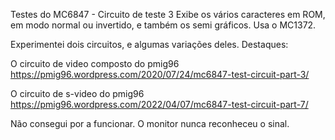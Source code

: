 Testes do MC6847 - Circuito de teste 3 
Exibe os vários caracteres em ROM, em modo normal ou invertido, e também os semi gráficos.
Usa o MC1372. 

Experimentei dois circuitos, e algumas variações deles. Destaques:

O circuito de video composto do pmig96
https://pmig96.wordpress.com/2020/07/24/mc6847-test-circuit-part-3/

O circuito de s-video do pmig96
https://pmig96.wordpress.com/2022/04/07/mc6847-test-circuit-part-7/

Não consegui por a funcionar. O monitor nunca reconheceu o sinal.
